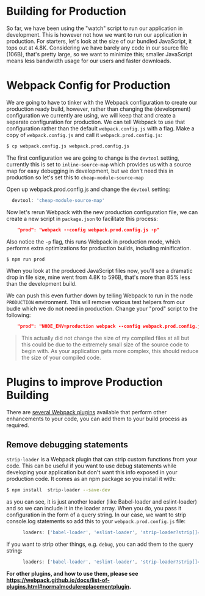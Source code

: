 # Building for Production
So far, we have been using the "watch" script to run our application in development.  This is however not how we want to run our application in production.  For starters, let's look at the size of our bundled JavaScript, it tops out at 4.8K.  Considering we have barely any code in our source file (106B), that's pretty large, so we want to minimize this; smaller JavaScript means less bandwidth usage for our users and faster downloads.

# Webpack Config for Production
We are going to have to tinker with the Webpack configuration to create our production ready build, however, rather than changing the (development) configuration we currently are using, we will keep that and create a separate configuration for production.  We can tell Webpack to use that configuration rather than the default ```webpack.config.js``` with a flag.  Make a copy of ```webpack.config.js``` and call it ```webpack.prod.config.js```:

```bash
$ cp webpack.config.js webpack.prod.config.js
```

The first configuration we are going to change is the ```devtool``` setting, currently this is set to ```inline-source-map``` which provides us with a source map for easy debugging in development, but we don't need this in production so let's set this to ```cheap-module-source-map```

Open up webpack.prod.config.js and change the ```devtool``` setting:

```JavaScript
  devtool: 'cheap-module-source-map'
```

Now let's rerun Webpack with the new production configuration file, we can create a new script in ```package.json``` to facilitate this process:

```JSON
    "prod": "webpack --config webpack.prod.config.js -p"
```

Also notice the ```-p``` flag, this runs Webpack in production mode, which performs extra optimizations for production builds, including minification.

```bash
$ npm run prod
```

When you look at the produced JavaScript files now, you'll see a dramatic drop in file size, mine went from 4.8K to 596B, that's more than 85% less than the development build.

We can push this even further down by telling Webpack to run in the node ```PRODUCTION``` environment.  This will remove various test helpers from our budle which we do not need in production.  Change your "prod" script to the following:

```JSON
    "prod": "NODE_ENV=production webpack --config webpack.prod.config.js -p"
```

>This actually did not change the size of my compiled files at all but this could be due to the extremely small size of the source code to begin with.  As your application gets more complex, this should reduce the size of your compiled code.

# Plugins to improve Production Building
There are [several Webpack plugins](https://webpack.github.io/docs/list-of-plugins.html#normalmodulereplacementplugin) available that perform other enhancements to your code, you can add them to your build process as required.

## Remove debugging statements
```strip-loader``` is a Webpack plugin that can strip custom functions from your code. This can be useful if you want to use debug statements while developing your application but don't want this info exposed in your production code.  It comes as an npm package so you install it with:

```bash
$ npm install  strip-loader --save-dev
```

as you can see, it is just another loader (like Babel-loader and eslint-loader) and so we can include it in the loader array.  When you do, you pass it configuration in the form of a query string.  In our case, we want to strip console.log statements so add this to your ```webpack.prod.config.js``` file:

```JavaScript
      loaders: ['babel-loader', 'eslint-loader', 'strip-loader?strip[]=console.log']
```

If you want to strip other things, e.g. ```debug```, you can add them to the query string:

```JavaScript
      loaders: ['babel-loader', 'eslint-loader', 'strip-loader?strip[]=console.log,strip[]=debug']
```

__For other plugins, and how to use them, please see https://webpack.github.io/docs/list-of-plugins.html#normalmodulereplacementplugin.__
